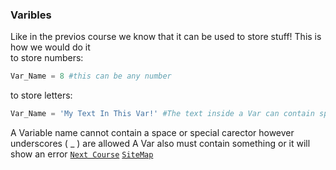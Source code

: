 ### Varibles
Like in the previos course we know that it can be used to store stuff! This is how we would do it\
to store numbers:
```python
Var_Name = 8 #this can be any number
```
to store letters:
```python
Var_Name = 'My Text In This Var!' #The text inside a Var can contain special carectors. unsupported showes : □
```
A Variable name cannot contain a space or special carector however underscores ( _ ) are allowed
A Var also must contain something or it will show an error
[`Next Course`](Loops.html)
[`SiteMap`](Map.html)
